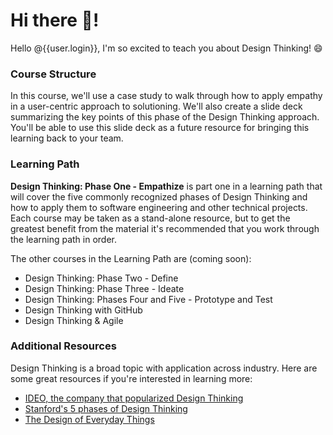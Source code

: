 # Hi there 👋!

Hello @{{user.login}}, I'm so excited to teach you about Design Thinking! 😄

### Course Structure

In this course, we'll use a case study to walk through how to apply empathy in a user-centric approach to solutioning.  We'll also create a slide deck summarizing the key points of this phase of the Design Thinking approach.  You'll be able to use this slide deck as a future resource for bringing this learning back to your team.

### Learning Path

**Design Thinking: Phase One - Empathize** is part one in a learning path that will cover the five commonly recognized phases of Design Thinking and how to apply them to software engineering and other technical projects.  Each course may be taken as a stand-alone resource, but to get the greatest benefit from the material it's recommended that you work through the learning path in order.

The other courses in the Learning Path are (coming soon):
- Design Thinking: Phase Two - Define
- Design Thinking: Phase Three - Ideate
- Design Thinking: Phases Four and Five - Prototype and Test
- Design Thinking with GitHub
- Design Thinking & Agile

### Additional Resources

Design Thinking is a broad topic with application across industry.  Here are some great resources if you're interested in learning more:

- [IDEO, the company that popularized Design Thinking](https://designthinking.ideo.com/)
- [Stanford's 5 phases of Design Thinking](https://dschool-old.stanford.edu/sandbox/groups/designresources/wiki/36873/attachments/74b3d/ModeGuideBOOTCAMP2010L.pdf)
- [The Design of Everyday Things](https://jnd.org/the-design-of-everyday-things-revised-and-expanded-edition/)
